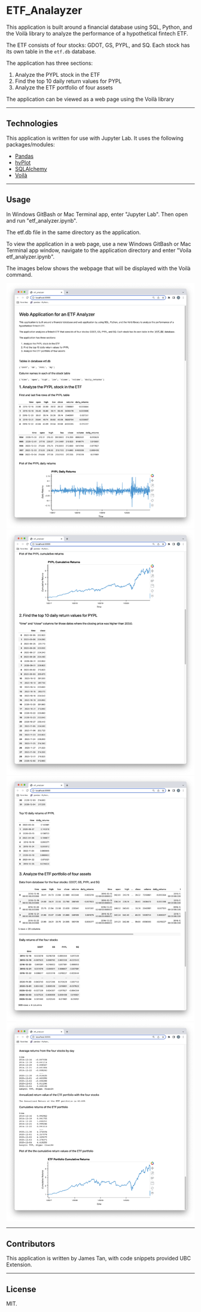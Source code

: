 # ETF_Analayzer

This application is built around a financial database using SQL, Python, and the Voilà library to analyze the performance of a hypothetical fintech ETF.

The ETF consists of four stocks: GDOT, GS, PYPL, and SQ. Each stock has its own table in the `etf.db` database.

The application has three sections:

1. Analyze the PYPL stock in the ETF
2. Find the top 10 daily return values for PYPL
3. Analyze the ETF portfolio of four assets

The application can be viewed as a web page using the Voilà library

---

## Technologies

This application is written for use with Jupyter Lab. It uses the following packages/modules:

* [Pandas](https://github.com/pandas-dev/pandas)
* [hvPlot](https://hvplot.holoviz.org)
* [SQLAlchemy](https://www.sqlalchemy.org/)
* [Voilà](https://pypi.org/project/voila/)

---

## Usage

In Windows GitBash or Mac Terminal app, enter "Jupyter Lab". Then open and run "etf_analyzer.ipynb". 

The etf.db file in the same directory as the application.

To view the application in a web page, use a new Windows GitBash or Mac Terminal app window, navigate to the application directory and enter "Voila etf_analyzer.ipynb".

The images below shows the webpage that will be displayed with the Voilà command.

![etf_analyser_img_1](Images/img1.png)
![etf_analyser_img_2](Images/img2.png)
![etf_analyser_img_3](Images/img3.png)
![etf_analyser_img_4](Images/img4.png)

---

## Contributors

This application is written by James Tan, with code snippets provided UBC Extension.

---

## License

MIT.